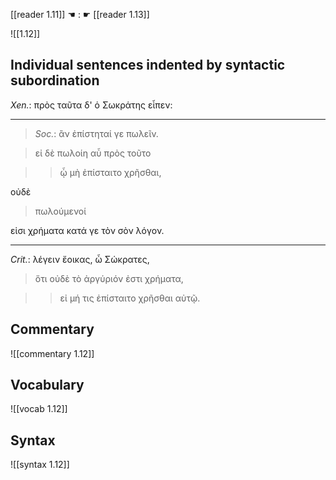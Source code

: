 [[reader 1.11]] ☚ : ☛ [[reader 1.13]]

![[1.12]]

## Individual sentences indented by syntactic subordination

  

_Xen._: πρὸς ταῦτα δ' ὁ Σωκράτης εἶπεν:

---


> _Soc._: ἂν ἐπίστηταί γε πωλεῖν. 

> εἰ δὲ πωλοίη αὖ πρὸς τοῦτο 

>> ᾧ μὴ ἐπίσταιτο χρῆσθαι, 

οὐδὲ 

>πωλούμενοί 

εἰσι χρήματα κατά γε τὸν σὸν λόγον.


---

_Crit._: λέγειν ἔοικας, ὦ Σώκρατες,

> ὅτι οὐδὲ τὸ ἀργύριόν ἐστι χρήματα, 

>> εἰ μή τις ἐπίσταιτο χρῆσθαι αὐτῷ.


## Commentary

![[commentary 1.12]]

## Vocabulary

![[vocab 1.12]]

## Syntax

![[syntax 1.12]]

